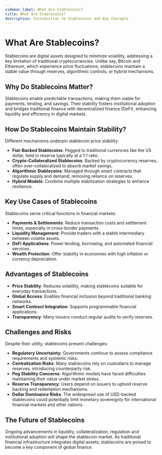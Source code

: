 ```yaml
---
sidebar_label: What Are Stablecoins?
title: What Are Stablecoins?
description: Introduction to Stablecoins and Key Concepts
---
```


# What Are Stablecoins?

Stablecoins are digital assets designed to minimize volatility, addressing a key limitation of traditional cryptocurrencies. Unlike say, Bitcoin and Ethereum, which experience price fluctuations, stablecoins maintain a stable value through reserves, algorithmic controls, or hybrid mechanisms.

## Why Do Stablecoins Matter?

Stablecoins enable predictable transactions, making them viable for payments, lending, and savings. Their stability fosters institutional adoption and bridges traditional finance with decentralized finance (DeFi), enhancing liquidity and efficiency in digital markets.

## How Do Stablecoins Maintain Stability?

Different mechanisms underpin stablecoin price stability:

- **Fiat-Backed Stablecoins**: Pegged to traditional currencies like the US dollar, held in reserve typically at a 1:1 ratio.
- **Crypto-Collateralized Stablecoins**: Backed by cryptocurrency reserves, often over-collateralized to absorb market swings.
- **Algorithmic Stablecoins**: Managed through smart contracts that regulate supply and demand, removing reliance on reserves.
- **Hybrid Models**: Combine multiple stabilization strategies to enhance resilience.

## Key Use Cases of Stablecoins

Stablecoins serve critical functions in financial markets:

- **Payments & Settlements**: Reduce transaction costs and settlement times, especially in cross-border payments.
- **Liquidity Management**: Provide traders with a stable intermediary between volatile assets.
- **DeFi Applications**: Power lending, borrowing, and automated financial services.
- **Wealth Protection**: Offer stability in economies with high inflation or currency depreciation.

## Advantages of Stablecoins

- **Price Stability**: Reduces volatility, making stablecoins suitable for everyday transactions.
- **Global Access**: Enables financial inclusion beyond traditional banking networks.
- **Smart Contract Integration**: Supports programmable financial applications.
- **Transparency**: Many issuers conduct regular audits to verify reserves.

## Challenges and Risks

Despite their utility, stablecoins present challenges:

- **Regulatory Uncertainty**: Governments continue to assess compliance requirements and systemic risks.
- **Centralization Risks**: Many stablecoins rely on custodians to manage reserves, introducing counterparty risk.
- **Peg Stability Concerns**: Algorithmic models have faced difficulties maintaining their value under market stress.
- **Reserve Transparency**: Users depend on issuers to uphold reserve backing and redemption mechanisms.
- **Dollar Dominance Risks**: The widespread use of USD-backed stablecoins could potentially limit monetary sovereignty for international financial markets and other nations.

## The Future of Stablecoins

Ongoing advancements in liquidity, collateralization, regulation and institutional adoption will shape the stablecoin market. As traditional financial infrastructure integrates digital assets, stablecoins are poised to become a key component of global finance.

